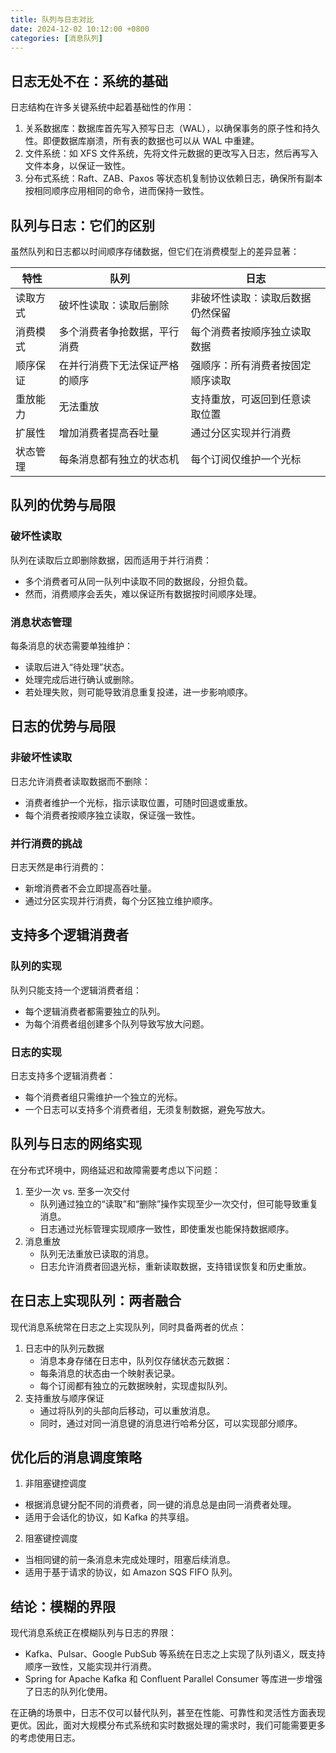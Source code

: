 ```yaml
---
title: 队列与日志对比
date: 2024-12-02 10:12:00 +0800
categories: [消息队列]
---
```


## 日志无处不在：系统的基础

日志结构在许多关键系统中起着基础性的作用：

1. 关系数据库：数据库首先写入预写日志（WAL），以确保事务的原子性和持久性。即便数据库崩溃，所有表的数据也可以从 WAL 中重建。
2. 文件系统：如 XFS 文件系统，先将文件元数据的更改写入日志，然后再写入文件本身，以保证一致性。
3. 分布式系统：Raft、ZAB、Paxos 等状态机复制协议依赖日志，确保所有副本按相同顺序应用相同的命令，进而保持一致性。

## 队列与日志：它们的区别

虽然队列和日志都以时间顺序存储数据，但它们在消费模型上的差异显著：

| 特性   | 队列              | 日志               |
|------|-----------------|------------------|
| 读取方式 | 破坏性读取：读取后删除     | 非破坏性读取：读取后数据仍然保留 |
| 消费模式 | 多个消费者争抢数据，平行消费  | 每个消费者按顺序独立读取数据   |
| 顺序保证 | 在并行消费下无法保证严格的顺序 | 强顺序：所有消费者按固定顺序读取 |
| 重放能力 | 无法重放            | 支持重放，可返回到任意读取位置  |
| 扩展性  | 增加消费者提高吞吐量      | 通过分区实现并行消费       |
| 状态管理 | 每条消息都有独立的状态机    | 每个订阅仅维护一个光标      |


## 队列的优势与局限

### 破坏性读取

队列在读取后立即删除数据，因而适用于并行消费：

- 多个消费者可从同一队列中读取不同的数据段，分担负载。
- 然而，消费顺序会丢失，难以保证所有数据按时间顺序处理。

### 消息状态管理

每条消息的状态需要单独维护：

- 读取后进入“待处理”状态。
- 处理完成后进行确认或删除。
- 若处理失败，则可能导致消息重复投递，进一步影响顺序。

## 日志的优势与局限

### 非破坏性读取

日志允许消费者读取数据而不删除：

- 消费者维护一个光标，指示读取位置，可随时回退或重放。
- 每个消费者按顺序独立读取，保证强一致性。

### 并行消费的挑战

日志天然是串行消费的：

- 新增消费者不会立即提高吞吐量。
- 通过分区实现并行消费，每个分区独立维护顺序。

## 支持多个逻辑消费者

### 队列的实现

队列只能支持一个逻辑消费者组：

- 每个逻辑消费者都需要独立的队列。
- 为每个消费者组创建多个队列导致写放大问题。

### 日志的实现

日志支持多个逻辑消费者：

- 每个消费者组只需维护一个独立的光标。
- 一个日志可以支持多个消费者组，无须复制数据，避免写放大。


## 队列与日志的网络实现

在分布式环境中，网络延迟和故障需要考虑以下问题：

1. 至少一次 vs. 至多一次交付
   - 队列通过独立的“读取”和“删除”操作实现至少一次交付，但可能导致重复消息。
   - 日志通过光标管理实现顺序一致性，即使重发也能保持数据顺序。
2. 消息重放
   - 队列无法重放已读取的消息。
   - 日志允许消费者回退光标，重新读取数据，支持错误恢复和历史重放。

## 在日志上实现队列：两者融合

现代消息系统常在日志之上实现队列，同时具备两者的优点：

1. 日志中的队列元数据  
   - 消息本身存储在日志中，队列仅存储状态元数据：
   - 每条消息的状态由一个映射表记录。
   - 每个订阅都有独立的元数据映射，实现虚拟队列。
2. 支持重放与顺序保证  
   - 通过将队列的头部向后移动，可以重放消息。  
   - 同时，通过对同一消息键的消息进行哈希分区，可以实现部分顺序。

## 优化后的消息调度策略

1. 非阻塞键控调度
  - 根据消息键分配不同的消费者，同一键的消息总是由同一消费者处理。
  - 适用于会话化的协议，如 Kafka 的共享组。
2. 阻塞键控调度
  - 当相同键的前一条消息未完成处理时，阻塞后续消息。
  - 适用于基于请求的协议，如 Amazon SQS FIFO 队列。

## 结论：模糊的界限

现代消息系统正在模糊队列与日志的界限：

- Kafka、Pulsar、Google PubSub 等系统在日志之上实现了队列语义，既支持顺序一致性，又能实现并行消费。
- Spring for Apache Kafka 和 Confluent Parallel Consumer 等库进一步增强了日志的队列化使用。

在正确的场景中，日志不仅可以替代队列，甚至在性能、可靠性和灵活性方面表现更优。因此，面对大规模分布式系统和实时数据处理的需求时，我们可能需要更多的考虑使用日志。
